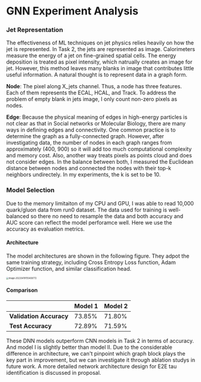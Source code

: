 # GNN Experiment Analysis

### Jet Representation

The effectiveness of ML techniques on jet physics relies heavily on how the jet is represented. In Task 2, the jets are represented as image. Calorimeters measure the energy of a jet on fine-grained spatial cells. The energy deposition is treated as pixel intensity, which natrually creates an image for jet. However, this method leaves many blanks in image that contributes little useful information. A natural thought is to represent data in a graph form. 

**Node**: The pixel along X_jets channel. Thus, a node has three features. Each of them represents the ECAL, HCAL, and Track. To address the problem of empty blank in jets image, I only count non-zero pixels as nodes.

**Edge**: Because the physical meaning of edges in high-energy particles is not clear as that in Social networks or Molecular Biology, there are many ways in defining edges and connectivity. One common practice is to determine the graph as a fully-connected graph. However, after investigating data, the number of nodes in each graph ranges from approximately (400, 900) so it will add too much computational complexity and memory cost. Also, another way treats pixels as points cloud and does not consider edges. In the balance between both, I measured the Euclidean distance between nodes and connected the nodes with their top-k neighbors undirectely. In my experiments, the k is set to be 10.

### Model Selection

Due to the memory limitaiton of my CPU and GPU, I was able to read 10,000 quark/gluon data from run0 dataset. The data used for training is well-balanced so there no need to resample the data and both accuracy and AUC score can reflect the model perforamce well. Here we use the accuracy as evaluation metrics.

#### Architecture

The model architectures are shown in the following figure. They adpot the same training strategy,  including Cross Entropy Loss function, Adam Optimizer function, and similar classification head.

<img src="https://images.gitee.com/uploads/images/2022/0419/161932_6344440d_9802307.png " alt="image-20220419155408772" style="zoom:40%;" />

#### Comparison

|                         | **Model 1** | **Model 2** |
| ----------------------- | ----------- | ----------- |
| **Validation Accuracy** | 73.85%      | 71.80%      |
| **Test Accuracy**       | 72.89%      | 71.59%      |

These DNN models outperform CNN models in Task 2 in terms of accuracy. And model I is slightly better than model II. Due to the considerable difference in architecture, we can't pinpoint which graph block plays the key part in improvement, but we can investigate it through ablation studys in future work. A more detailed network architecture design for E2E tau identification is discussed in proposal.

